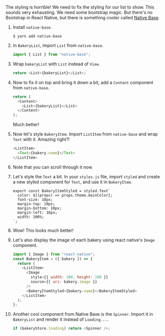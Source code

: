 The styling is horrible! We need to fix the styling for our list to show. This sounds very exhausting. We need some bootstrap magic. But there's no Bootstrap in React Native, but there is something cooler called [Native Base](https://nativebase.io/).

1. Install `native-base`.

   ```shell
   $ yarn add native-base
   ```

2. In `BakeryList`, import `List` from `native-base`.

   ```javascript
   import { List } from "native-base";
   ```

3. Wrap `bakeryList` with `List` instead of `View`.

   ```javascript
   return <List>{bakeryList}</List>;
   ```

4. Now to fix it on top and bring it down a bit, add a `Content` component from `native-base`.

   ```javascript
   return (
     <Content>
       <List>{bakeryList}</List>
     </Content>
   );
   ```

   Much better!

5. Now let's style `BakeryItem`. Import `ListItem` from `native-base` and wrap `Text` with it. Amazing right?!

   ```javascript
   <ListItem>
     <Text>{bakery.name}</Text>
   </ListItem>
   ```

6. Note that you can scroll through it now.

7. Let's style the `Text` a bit. In your `styles.js` file, import `styled` and create a new styled component for `Text`, and use it in `BakeryItem`.

   ```
   export const BakeryItemStyled = styled.Text`
     color: ${(props) => props.theme.mainColor};
     font-size: 18px;
     margin-top: 10px;
     margin-bottom: 10px;
     margin-left: 16px;
     width: 100%;
   `;
   ```

8. Wow! This looks much better!

9. Let's also display the image of each bakery using react native's `Image` component.

   ```javascript
   import { Image } from "react-native";
   const BakeryItem = ({ bakery }) => {
     return (
       <ListItem>
         <Image
           style={{ width: 100, height: 100 }}
           source={{ uri: bakery.image }}
         />
         <BakeryItemStyled>{bakery.name}</BakeryItemStyled>
       </ListItem>
     );
   };
   ```

10. Another cool component from Native Base is the `Spinner`. Import it in `BakeryList` and render it instead of `Loading...`.

    ```javascript
    if (bakeryStore.loading) return <Spinner />;
    ```
